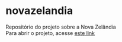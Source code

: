 # novazelandia
 Repositório do projeto sobre a Nova Zelândia
 <br>
 Para abrir o projeto, acesse <a href="https://remotelucc.github.io/novazelandia" target="_blank">este link</a>